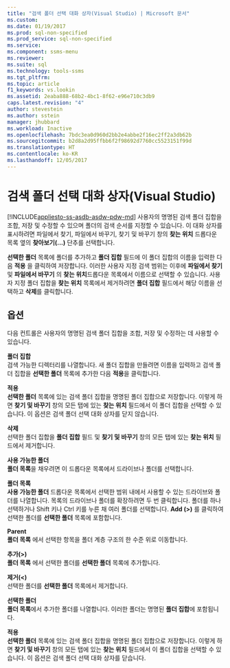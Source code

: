 ```yaml
---
title: "검색 폴더 선택 대화 상자(Visual Studio) | Microsoft 문서"
ms.custom: 
ms.date: 01/19/2017
ms.prod: sql-non-specified
ms.prod_service: sql-non-specified
ms.service: 
ms.component: ssms-menu
ms.reviewer: 
ms.suite: sql
ms.technology: tools-ssms
ms.tgt_pltfrm: 
ms.topic: article
f1_keywords: vs.lookin
ms.assetid: 2eaba888-68b2-4bc1-8f62-e96e710c3db9
caps.latest.revision: "4"
author: stevestein
ms.author: sstein
manager: jhubbard
ms.workload: Inactive
ms.openlocfilehash: 7bdc3ea0d960d2bb2e4abbe2f16ec2ff2a3db62b
ms.sourcegitcommit: b2d8a2d95ffbb6f2f98692d7760cc5523151f99d
ms.translationtype: HT
ms.contentlocale: ko-KR
ms.lasthandoff: 12/05/2017
---
```

# <a name="choose-search-folders-dialog-box-visual-studio"></a>검색 폴더 선택 대화 상자(Visual Studio)
[!INCLUDE[appliesto-ss-asdb-asdw-pdw-md](../../includes/appliesto-ss-asdb-asdw-pdw-md.md)] 사용자의 명명된 검색 폴더 집합을 조합, 저장 및 수정할 수 있으며 폴더의 검색 순서를 지정할 수 있습니다. 이 대화 상자를 표시하려면 파일에서 찾기, 파일에서 바꾸기, 찾기 및 바꾸기 창의 **찾는 위치** 드롭다운 목록 옆의 **찾아보기(...)** 단추를 선택합니다.  
  
**선택한 폴더** 목록에 폴더를 추가하고 **폴더 집합** 필드에 이 폴더 집합의 이름을 입력한 다음 **적용** 을 클릭하여 저장합니다. 이러한 사용자 지정 검색 범위는 이후에 **파일에서 찾기** 및 **파일에서 바꾸기** 의 **찾는 위치**드롭다운 목록에서 이름으로 선택할 수 있습니다. 사용자 지정 폴더 집합을 **찾는 위치** 목록에서 제거하려면 **폴더 집합** 필드에서 해당 이름을 선택하고 **삭제**를 클릭합니다.  
  
## <a name="options"></a>옵션  
다음 컨트롤은 사용자의 명명된 검색 폴더 집합을 조합, 저장 및 수정하는 데 사용할 수 있습니다.  
  
**폴더 집합**  
검색 가능한 디렉터리를 나열합니다. 새 폴더 집합을 만들려면 이름을 입력하고 검색 폴더 집합을 **선택한 폴더** 목록에 추가한 다음 **적용**을 클릭합니다.  
  
**적용**  
**선택한 폴더** 목록에 있는 검색 폴더 집합을 명명된 폴더 집합으로 저장합니다. 이렇게 하면 **찾기 및 바꾸기** 창의 모든 탭에 있는 **찾는 위치** 필드에서 이 폴더 집합을 선택할 수 있습니다. 이 옵션은 검색 폴더 선택 대화 상자를 닫지 않습니다.  
  
**삭제**  
선택한 폴더 집합을 **폴더 집합** 필드 및 **찾기 및 바꾸기** 창의 모든 탭에 있는 **찾는 위치** 필드에서 제거합니다.  
  
**사용 가능한 폴더**  
**폴더 목록**을 채우려면 이 드롭다운 목록에서 드라이브나 폴더를 선택합니다.  
  
**폴더 목록**  
**사용 가능한 폴더** 드롭다운 목록에서 선택한 범위 내에서 사용할 수 있는 드라이브와 폴더를 나열합니다. 목록의 드라이브나 폴더를 확장하려면 두 번 클릭합니다. 폴더를 하나 선택하거나 Shift 키나 Ctrl 키를 누른 채 여러 폴더를 선택합니다. **Add (>)** 를 클릭하여 선택한 폴더를 **선택한 폴더** 목록에 포함합니다.  
  
**Parent**  
**폴더 목록** 에서 선택한 항목을 폴더 계층 구조의 한 수준 위로 이동합니다.  
  
**추가(>)**  
**폴더 목록** 에서 선택한 폴더를 **선택한 폴더** 목록에 추가합니다.  
  
**제거(<)**  
선택한 폴더를 **선택한 폴더** 목록에서 제거합니다.  
  
**선택한 폴더**  
**폴더 목록**에서 추가한 폴더를 나열합니다. 이러한 폴더는 명명된 **폴더 집합**에 포함됩니다.  
  
**적용**  
**선택한 폴더** 목록에 있는 검색 폴더 집합을 명명된 폴더 집합으로 저장합니다. 이렇게 하면 **찾기 및 바꾸기** 창의 모든 탭에 있는 **찾는 위치** 필드에서 이 폴더 집합을 선택할 수 있습니다. 이 옵션은 검색 폴더 선택 대화 상자를 닫습니다.  
  
